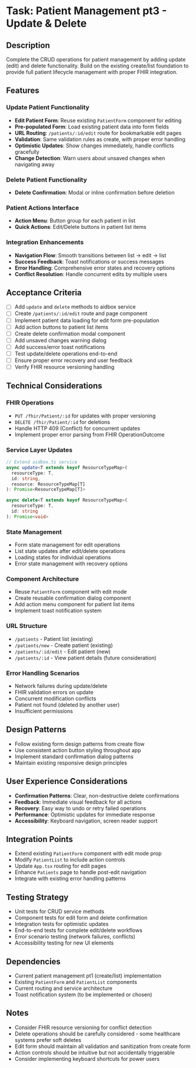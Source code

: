 # Task: Patient Management pt3 - Update & Delete

## Description
Complete the CRUD operations for patient management by adding update (edit) and delete functionality. Build on the existing create/list foundation to provide full patient lifecycle management with proper FHIR integration.

## Features

### Update Patient Functionality
- **Edit Patient Form**: Reuse existing `PatientForm` component for editing
- **Pre-populated Form**: Load existing patient data into form fields
- **URL Routing**: `/patients/:id/edit` route for bookmarkable edit pages
- **Validation**: Same validation rules as create, with proper error handling
- **Optimistic Updates**: Show changes immediately, handle conflicts gracefully
- **Change Detection**: Warn users about unsaved changes when navigating away

### Delete Patient Functionality  
- **Delete Confirmation**: Modal or inline confirmation before deletion

### Patient Actions Interface
- **Action Menu**: Button group for each patient in list
- **Quick Actions**: Edit/Delete buttons in patient list items

### Integration Enhancements
- **Navigation Flow**: Smooth transitions between list → edit → list
- **Success Feedback**: Toast notifications or success messages
- **Error Handling**: Comprehensive error states and recovery options
- **Conflict Resolution**: Handle concurrent edits by multiple users

## Acceptance Criteria
- [ ] Add `update` and `delete` methods to aidbox service
- [ ] Create `/patients/:id/edit` route and page component
- [ ] Implement patient data loading for edit form pre-population
- [ ] Add action buttons to patient list items
- [ ] Create delete confirmation modal component
- [ ] Add unsaved changes warning dialog
- [ ] Add success/error toast notifications
- [ ] Test update/delete operations end-to-end
- [ ] Ensure proper error recovery and user feedback
- [ ] Verify FHIR resource versioning handling

## Technical Considerations

### FHIR Operations
- `PUT /fhir/Patient/:id` for updates with proper versioning
- `DELETE /fhir/Patient/:id` for deletions
- Handle HTTP 409 (Conflict) for concurrent updates
- Implement proper error parsing from FHIR OperationOutcome

### Service Layer Updates
```typescript
// Extend aidbox.ts service
async update<T extends keyof ResourceTypeMap>(
  resourceType: T,
  id: string,
  resource: ResourceTypeMap[T]
): Promise<ResourceTypeMap[T]>

async delete<T extends keyof ResourceTypeMap>(
  resourceType: T,
  id: string
): Promise<void>
```

### State Management
- Form state management for edit operations
- List state updates after edit/delete operations
- Loading states for individual operations
- Error state management with recovery options

### Component Architecture
- Reuse `PatientForm` component with edit mode
- Create reusable confirmation dialog component
- Add action menu component for patient list items
- Implement toast notification system

### URL Structure
- `/patients` - Patient list (existing)
- `/patients/new` - Create patient (existing)
- `/patients/:id/edit` - Edit patient (new)
- `/patients/:id` - View patient details (future consideration)

### Error Handling Scenarios
- Network failures during update/delete
- FHIR validation errors on update
- Concurrent modification conflicts
- Patient not found (deleted by another user)
- Insufficient permissions

## Design Patterns
- Follow existing form design patterns from create flow
- Use consistent action button styling throughout app
- Implement standard confirmation dialog patterns
- Maintain existing responsive design principles

## User Experience Considerations
- **Confirmation Patterns**: Clear, non-destructive delete confirmations
- **Feedback**: Immediate visual feedback for all actions
- **Recovery**: Easy way to undo or retry failed operations
- **Performance**: Optimistic updates for immediate response
- **Accessibility**: Keyboard navigation, screen reader support

## Integration Points
- Extend existing `PatientForm` component with edit mode prop
- Modify `PatientList` to include action controls
- Update `App.tsx` routing for edit pages
- Enhance `Patients` page to handle post-edit navigation
- Integrate with existing error handling patterns

## Testing Strategy
- Unit tests for CRUD service methods
- Component tests for edit form and delete confirmation
- Integration tests for optimistic updates
- End-to-end tests for complete edit/delete workflows
- Error scenario testing (network failures, conflicts)
- Accessibility testing for new UI elements

## Dependencies
- Current patient management pt1 (create/list) implementation
- Existing `PatientForm` and `PatientList` components
- Current routing and service architecture
- Toast notification system (to be implemented or chosen)

## Notes
- Consider FHIR resource versioning for conflict detection
- Delete operations should be carefully considered - some healthcare systems prefer soft deletes
- Edit form should maintain all validation and sanitization from create form
- Action controls should be intuitive but not accidentally triggerable
- Consider implementing keyboard shortcuts for power users
